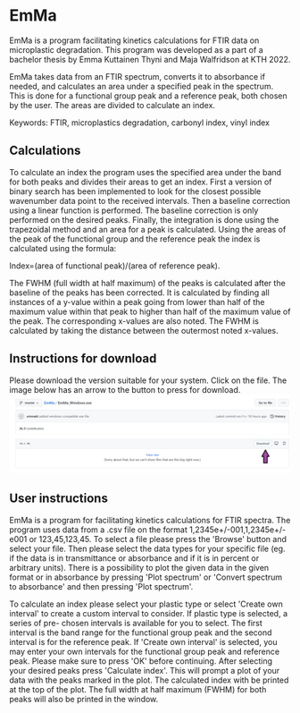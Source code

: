 # EmMa
EmMa is a program facilitating kinetics calculations for FTIR data on microplastic degradation. This program was developed
as a part of a bachelor thesis by Emma Kuttainen Thyni and Maja Walfridson at KTH 2022.

EmMa takes data from an FTIR spectrum, converts it to absorbance if needed, and calculates an area under a specified peak in the spectrum.
This is done for a functional group peak and a reference peak, both chosen by the user. The areas are divided to calculate an index. 

Keywords: FTIR, microplastics degradation, carbonyl index, vinyl index

## Calculations
To calculate an index the program uses the specified area under the band for both
peaks and divides their areas to get an index. First a version of binary search has
been implemented to look for the closest possible wavenumber data point to the
received intervals. Then a baseline correction using a linear function is performed.
The baseline correction is only performed on the desired peaks. Finally, the
integration is done using the trapezoidal method and an area for a peak is
calculated. Using the areas of the peak of the functional group and the reference
peak the index is calculated using the formula:

Index=(area of functional peak)/(area of reference peak).

The FWHM (full width at half maximum) of the peaks is calculated after the baseline
of the peaks has been corrected. It is calculated by finding all instances of a
y-value within a peak going from lower than half of the maximum value within that
peak to higher than half of the maximum value of the peak. The corresponding
x-values are also noted. The FWHM is calculated by taking the distance between the
outermost noted x-values.

## Instructions for download
Please download the version suitable for your system. Click on the file. The image below has an arrow to the button to press for download.
![Screenshot](download_instructions.png)

## User instructions
EmMa is a program for facilitating kinetics calculations for FTIR spectra. The program
uses data from a .csv file on the format 1,2345e+/-001,1,2345e+/-e001 or 123,45,123,45.
To select a file please press the 'Browse' button and select your file. Then please
select the data types for your specific file (eg. if the data is in transmittance or
absorbance and if it is in percent or arbitrary units). There is a possibility to plot
the given data in the given format or in absorbance by pressing 'Plot spectrum' or
'Convert spectrum to absorbance' and then pressing 'Plot spectrum'.

To calculate an index please select your plastic type or select 'Create own interval'
to create a custom interval to consider. If plastic type is selected, a series of pre-
chosen intervals is available for you to select. The first interval is the band range
for the functional group peak and the second interval is for the reference peak. If
'Create own interval' is selected, you may enter your own intervals for the functional
group peak and reference peak. Please make sure to press 'OK' before continuing. After
selecting your desired peaks press 'Calculate index'. This will prompt a plot of your
data with the peaks marked in the plot. The calculated index with be printed at the
top of the plot. The full width at half maximum (FWHM) for both peaks will also be
printed in the window.

